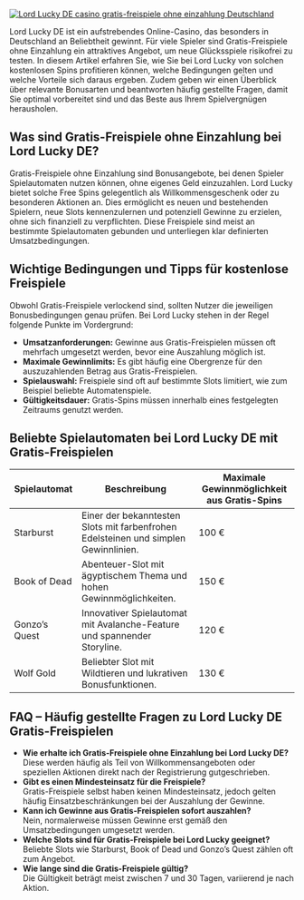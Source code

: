 [![Lord Lucky DE casino gratis-freispiele ohne einzahlung Deutschland](https://123-caf.pages.dev/gitsignup.png)](https://vrmoo.ru/Bt82HjjY)

<p>Lord Lucky DE ist ein aufstrebendes Online-Casino, das besonders in Deutschland an Beliebtheit gewinnt. Für viele Spieler sind Gratis-Freispiele ohne Einzahlung ein attraktives Angebot, um neue Glücksspiele risikofrei zu testen. In diesem Artikel erfahren Sie, wie Sie bei Lord Lucky von solchen kostenlosen Spins profitieren können, welche Bedingungen gelten und welche Vorteile sich daraus ergeben. Zudem geben wir einen Überblick über relevante Bonusarten und beantworten häufig gestellte Fragen, damit Sie optimal vorbereitet sind und das Beste aus Ihrem Spielvergnügen herausholen.</p>  <h2>Was sind Gratis-Freispiele ohne Einzahlung bei Lord Lucky DE?</h2> <p>Gratis-Freispiele ohne Einzahlung sind Bonusangebote, bei denen Spieler Spielautomaten nutzen können, ohne eigenes Geld einzuzahlen. Lord Lucky bietet solche Free Spins gelegentlich als Willkommensgeschenk oder zu besonderen Aktionen an. Dies ermöglicht es neuen und bestehenden Spielern, neue Slots kennenzulernen und potenziell Gewinne zu erzielen, ohne sich finanziell zu verpflichten. Diese Freispiele sind meist an bestimmte Spielautomaten gebunden und unterliegen klar definierten Umsatzbedingungen.</p>  <h2>Wichtige Bedingungen und Tipps für kostenlose Freispiele</h2> <p>Obwohl Gratis-Freispiele verlockend sind, sollten Nutzer die jeweiligen Bonusbedingungen genau prüfen. Bei Lord Lucky stehen in der Regel folgende Punkte im Vordergrund:</p> <ul>   <li><strong>Umsatzanforderungen:</strong> Gewinne aus Gratis-Freispielen müssen oft mehrfach umgesetzt werden, bevor eine Auszahlung möglich ist.</li>   <li><strong>Maximale Gewinnlimits:</strong> Es gibt häufig eine Obergrenze für den auszuzahlenden Betrag aus Gratis-Freispielen.</li>   <li><strong>Spielauswahl:</strong> Freispiele sind oft auf bestimmte Slots limitiert, wie zum Beispiel beliebte Automatenspiele.</li>   <li><strong>Gültigkeitsdauer:</strong> Gratis-Spins müssen innerhalb eines festgelegten Zeitraums genutzt werden.</li> </ul>  <h2>Beliebte Spielautomaten bei Lord Lucky DE mit Gratis-Freispielen</h2> <table>   <thead>     <tr>       <th>Spielautomat</th>       <th>Beschreibung</th>       <th>Maximale Gewinnmöglichkeit aus Gratis-Spins</th>     </tr>   </thead>   <tbody>     <tr>       <td>Starburst</td>       <td>Einer der bekanntesten Slots mit farbenfrohen Edelsteinen und simplen Gewinnlinien.</td>       <td>100 €</td>     </tr>     <tr>       <td>Book of Dead</td>       <td>Abenteuer-Slot mit ägyptischem Thema und hohen Gewinnmöglichkeiten.</td>       <td>150 €</td>     </tr>     <tr>       <td>Gonzo’s Quest</td>       <td>Innovativer Spielautomat mit Avalanche-Feature und spannender Storyline.</td>       <td>120 €</td>     </tr>     <tr>       <td>Wolf Gold</td>       <td>Beliebter Slot mit Wildtieren und lukrativen Bonusfunktionen.</td>       <td>130 €</td>     </tr>   </tbody> </table>  <h2>FAQ – Häufig gestellte Fragen zu Lord Lucky DE Gratis-Freispielen</h2> <ul>   <li><strong>Wie erhalte ich Gratis-Freispiele ohne Einzahlung bei Lord Lucky DE?</strong><br>Diese werden häufig als Teil von Willkommensangeboten oder speziellen Aktionen direkt nach der Registrierung gutgeschrieben.</li>   <li><strong>Gibt es einen Mindesteinsatz für die Freispiele?</strong><br>Gratis-Freispiele selbst haben keinen Mindesteinsatz, jedoch gelten häufig Einsatzbeschränkungen bei der Auszahlung der Gewinne.</li>   <li><strong>Kann ich Gewinne aus Gratis-Freispielen sofort auszahlen?</strong><br>Nein, normalerweise müssen Gewinne erst gemäß den Umsatzbedingungen umgesetzt werden.</li>   <li><strong>Welche Slots sind für Gratis-Freispiele bei Lord Lucky geeignet?</strong><br>Beliebte Slots wie Starburst, Book of Dead und Gonzo’s Quest zählen oft zum Angebot.</li>   <li><strong>Wie lange sind die Gratis-Freispiele gültig?</strong><br>Die Gültigkeit beträgt meist zwischen 7 und 30 Tagen, variierend je nach Aktion.</li> </ul>